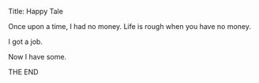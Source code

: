 Title: Happy Tale

Once upon a time, I had no money. Life is rough when you have no money.

I got a job.

Now I have some.

THE END
